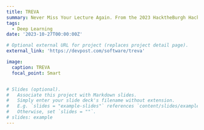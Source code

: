 ```yaml
---
title: TREVA
summary: Never Miss Your Lecture Again. From the 2023 HacktheBurgh Hackathon, this project aims to convert lecture recordings into understandable and readable notes.
tags:
  - Deep Learning
date: '2023-10-27T00:00:00Z'

# Optional external URL for project (replaces project detail page).
external_link: 'https://devpost.com/software/treva'

image:
  caption: TREVA
  focal_point: Smart


# Slides (optional).
#   Associate this project with Markdown slides.
#   Simply enter your slide deck's filename without extension.
#   E.g. `slides = "example-slides"` references `content/slides/example-slides.md`.
#   Otherwise, set `slides = ""`.
# slides: example
---
```


